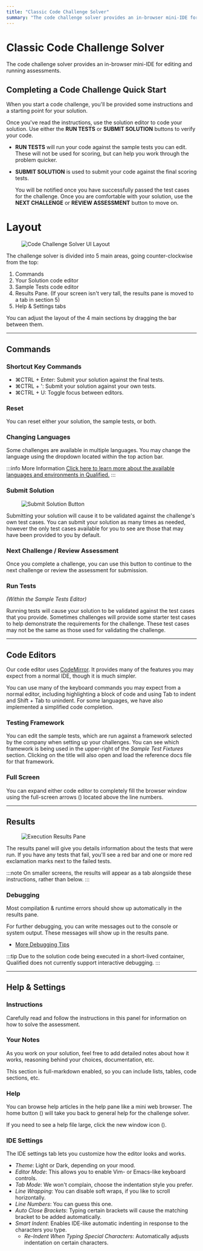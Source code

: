 ```yaml
---
title: "Classic Code Challenge Solver"
summary: "The code challenge solver provides an in-browser mini-IDE for editing and running assessments"
---
```


# Classic Code Challenge Solver

The code challenge solver provides an in-browser mini-IDE for editing and running assessments.

## Completing a Code Challenge Quick Start

When you start a code challenge, you'll be provided some instructions and a starting point for your solution.

Once you've read the instructions, use the solution editor to code your solution. Use either the **RUN TESTS** or **SUBMIT SOLUTION** buttons to verify your code.

* **RUN TESTS** will run your code against the sample tests you can edit. These will not be used for scoring, but can help you work through the problem quicker.
* **SUBMIT SOLUTION** is used to submit your code against the final scoring tests.

  You will be notified once you have successfully passed the test cases for the challenge. Once you are comfortable with your solution, use the **NEXT CHALLENGE** or **REVIEW ASSESSMENT** button to move on.


# Layout

<div>
<figure class="align-right">

![Code Challenge Solver UI Layout](/images/assess/code-challenge-solver-layout.png)

</figure>
</div>

The challenge solver is divided into 5 main areas, going counter-clockwise from the top:

1. Commands
2. Your Solution code editor
3. Sample Tests code editor
4. Results Pane. (If your screen isn't very tall, the results pane is moved to a tab in section 5)
5. Help & Settings tabs

You can adjust the layout of the 4 main sections by dragging the bar between them.


-----


## Commands

### Shortcut Key Commands

- <span class="shortcut-hint"><span class="mac-os-only" title="Command">&#8984;</span><span class="not-mac-os-only">CTRL</span> + Enter</span>: Submit your solution against the final tests.
- <span class="shortcut-hint"><span class="mac-os-only" title="Command">&#8984;</span><span class="not-mac-os-only">CTRL</span> + '</span>: Submit your solution against your own tests.
- <span class="shortcut-hint"><span class="mac-os-only" title="Command">&#8984;</span><span class="not-mac-os-only">CTRL</span> + U</span>: Toggle focus between editors.

### Reset

You can reset either your solution, the sample tests, or both.

### Changing Languages

Some challenges are available in multiple languages. You may change the language using the dropdown located within the top action bar.

:::info More Information
[Click here to learn more about the available languages and environments in Qualified.](/reference/languages)
:::


### Submit Solution

<div>
<figure class="align-right">

![Submit Solution Button](/images/assess/submit-button.png)

</figure>
</div>

Submitting your solution will cause it to be validated against the challenge's own test cases. You can submit your solution as many times as needed, however the only test cases available for you to see are those that may have been provided to you by default.



### Next Challenge / Review Assessment

Once you complete a challenge, you can use this button to continue to the next challenge or review the assessment for submission.

### Run Tests

_(Within the Sample Tests Editor)_

Running tests will cause your solution to be validated against the test cases that you provide. Sometimes challenges will provide some starter test cases to help demonstrate the requirements for the challenge. These test cases may not be the same as those used for validating the challenge.


-----


## Code Editors

Our code editor uses [CodeMirror](http://codemirror.net/). It provides many of the features you may expect from a normal IDE, though it is much simpler.

You can use many of the keyboard commands you may expect from a normal editor, including highlighting a block of code and using <span class="shortcut-hint">Tab</span> to indent and <span class="shortcut-hint">Shift + Tab</span> to unindent.  For some languages, we have also implemented a simplified code completion.

### Testing Framework

You can edit the sample tests, which are run against a framework selected by the company when setting up your challenges.  You can see which framework is being used in the upper-right of the _Sample Test Fixtures_ section.  Clicking on the title will also open and load the reference docs file for that framework.

### Full Screen

You can expand either code editor to completely fill the browser window using the full-screen arrows (<kbd class="icon-expand"></kbd>) located above the line numbers.


-----


## Results

<div>
<figure class="align-right">

![Execution Results Pane](/images/assess/results.png)

</figure>
</div>

The results panel will give you details information about the tests that were run.  If you have any tests that fail, you'll see a red bar and one or more red exclamation marks next to the failed tests.

:::note
On smaller screens, the results will appear as a tab alongside these instructions, rather than below.
:::

### Debugging

Most compilation & runtime errors should show up automatically in the results pane.

For further debugging, you can write messages out to the console or system output. These messages will show up in the results pane.

* [More Debugging Tips](/for-candidates/challenge-solver/debugging-tips)

:::tip
Due to the solution code being executed in a short-lived container, Qualified does not currently support interactive debugging.
:::


-----


## Help & Settings

### Instructions

Carefully read and follow the instructions in this panel for information on how to solve the assessment.

### Your Notes

As you work on your solution, feel free to add detailed notes about how it works, reasoning behind your choices, documentation, etc.

This section is full-markdown enabled, so you can include lists, tables, code sections, etc.

### Help

You can browse help articles in the help pane like a mini web browser.  The home button (<kbd class="icon-home"></kbd>) will take you back to general help for the challenge solver.

If you need to see a help file large, click the new window icon (<kbd class="icon-new-window"></kbd>).

### IDE Settings

The IDE settings tab lets you customize how the editor looks and works.

- _Theme_: Light or Dark, depending on your mood.
- _Editor Mode_: This allows you to enable Vim- or Emacs-like keyboard controls.
- _Tab Mode_: We won't complain, choose the indentation style you prefer.
- _Line Wrapping_: You can disable soft wraps, if you like to scroll horizontally.
- _Line Numbers_: You can guess this one.
- _Auto Close Brackets_: Typing certain brackets will cause the matching bracket to be added automatically.
- _Smart Indent_: Enables IDE-like automatic indenting in response to the characters you type.
    - _Re-Indent When Typing Special Characters_: Automatically adjusts indentation on certain characters.
